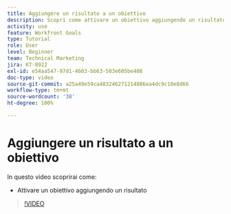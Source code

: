 ```yaml
---
title: Aggiungere un risultato a un obiettivo
description: Scopri come attivare un obiettivo aggiungendo un risultato in  [!DNL Workfront Goals].
activity: use
feature: Workfront Goals
type: Tutorial
role: User
level: Beginner
team: Technical Marketing
jira: KT-8922
exl-id: e54aa547-97d1-4603-bb63-503e605be408
doc-type: video
source-git-commit: a25a49e59ca483246271214886ea4dc9c10e8d66
workflow-type: tm+mt
source-wordcount: '38'
ht-degree: 100%

---
```


# Aggiungere un risultato a un obiettivo

In questo video scoprirai come:

* Attivare un obiettivo aggiungendo un risultato

>[!VIDEO](https://video.tv.adobe.com/v/335194/?quality=12&learn=on)
